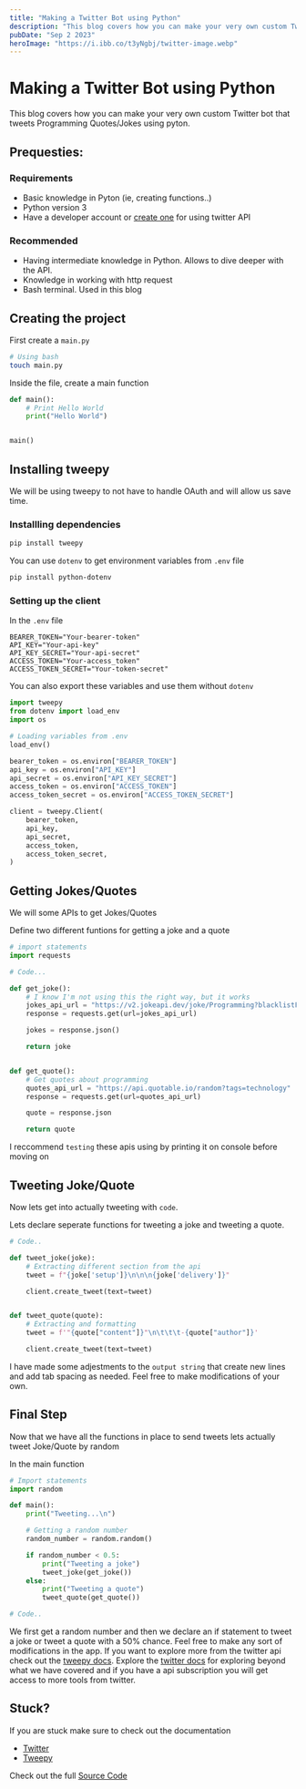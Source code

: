 ```yaml
---
title: "Making a Twitter Bot using Python"
description: "This blog covers how you can make your very own custom Twitter bot that tweets Programming Quotes/Jokes using pyton"
pubDate: "Sep 2 2023"
heroImage: "https://i.ibb.co/t3yNgbj/twitter-image.webp"
---
```


# Making a Twitter Bot using Python

This blog covers how you can make your very own custom Twitter bot that tweets Programming Quotes/Jokes using pyton.

## Prequesties:

### Requirements

- Basic knowledge in Pyton (ie, creating functions..)
- Python version 3
- Have a developer account or [create one](https://developer.twitter.com) for using twitter API

### Recommended

- Having intermediate knowledge in Python. Allows to dive deeper with the API.
- Knowledge in working with http request
- Bash terminal. Used in this blog

## Creating the project

First create a `main.py`

```bash
# Using bash
touch main.py
```

Inside the file, create a main function

```python
def main():
    # Print Hello World
    print("Hello World")


main()
```

## Installing tweepy

We will be using tweepy to not have to handle OAuth and will allow us save time.

### Installling dependencies

```bash
pip install tweepy
```

You can use `dotenv` to get environment variables from `.env` file

```bash
pip install python-dotenv
```

### Setting up the client

In the `.env` file

```shell
BEARER_TOKEN="Your-bearer-token"
API_KEY="Your-api-key"
API_KEY_SECRET="Your-api-secret"
ACCESS_TOKEN="Your-access_token"
ACCESS_TOKEN_SECRET="Your-token-secret"
```

You can also export these variables and use them without `dotenv`

```python
import tweepy
from dotenv import load_env
import os

# Loading variables from .env
load_env()

bearer_token = os.environ["BEARER_TOKEN"]
api_key = os.environ["API_KEY"]
api_secret = os.environ["API_KEY_SECRET"]
access_token = os.environ["ACCESS_TOKEN"]
access_token_secret = os.environ["ACCESS_TOKEN_SECRET"]

client = tweepy.Client(
    bearer_token,
    api_key,
    api_secret,
    access_token,
    access_token_secret,
)

```

## Getting Jokes/Quotes

We will some APIs to get Jokes/Quotes

Define two different funtions for getting a joke and a quote

```python
# import statements
import requests

# Code...

def get_joke():
    # I know I'm not using this the right way, but it works
    jokes_api_url = "https://v2.jokeapi.dev/joke/Programming?blacklistFlags=nsfw,religious,political,racist,sexist,explicit&type=twopart"
    response = requests.get(url=jokes_api_url)

    jokes = response.json()

    return joke


def get_quote():
    # Get quotes about programming
    quotes_api_url = "https://api.quotable.io/random?tags=technology"
    response = requests.get(url=quotes_api_url)

    quote = response.json

    return quote

```

I reccommend `testing` these apis using by printing it on console before moving on

## Tweeting Joke/Quote

Now lets get into actually tweeting with `code`.

Lets declare seperate functions for tweeting a joke and tweeting a quote.

```python
# Code..

def tweet_joke(joke):
    # Extracting different section from the api
    tweet = f"{joke['setup']}\n\n\n{joke['delivery']}"

    client.create_tweet(text=tweet)


def tweet_quote(quote):
    # Extracting and formatting
    tweet = f'"{quote["content"]}"\n\t\t\t-{quote["author"]}'

    client.create_tweet(text=tweet)


```

I have made some adjestments to the `output string` that create new lines and add tab spacing as needed. Feel free to make modifications of your own.

## Final Step

Now that we have all the functions in place to send tweets lets actually tweet Joke/Quote by random

In the main function

```python
# Import statements
import random

def main():
    print("Tweeting...\n")

    # Getting a random number
    random_number = random.random()

    if random_number < 0.5:
        print("Tweeting a joke")
        tweet_joke(get_joke())
    else:
        print("Tweeting a quote")
        tweet_quote(get_quote())

# Code..


```

We first get a random number and then we declare an if statement to tweet a joke or tweet a quote with a 50% chance. Feel free to make any sort of modifications in the app. If you want to explore more from the twitter api check out the [tweepy docs](https://docs.tweepy.org/en/stable/getting_started.html). Explore the [twitter docs](https://developer.twitter.com/en/docs/platform-overview) for exploring beyond what we have covered and if you have a api subscription you will get access to more tools from twitter.

## Stuck?

If you are stuck make sure to check out the documentation

- [Twitter](https://developer.twitter.com/en/docs/platform-overview)
- [Tweepy](https://docs.tweepy.org/en/stable/getting_started.html)

Check out the full [Source Code](https://github.com/JothishJJ/RandTweet)

